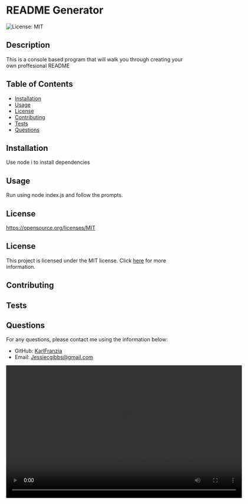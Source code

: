 # README Generator

![License: MIT](https://img.shields.io/badge/License-MIT-yellow.svg)

## Description

This is a console based program that will walk you through creating your own proffesional README

## Table of Contents

- [Installation](#installation)
- [Usage](#usage)
- [License](#license)
- [Contributing](#contributing)
- [Tests](#tests)
- [Questions](#questions)

## Installation

Use node i to install dependencies

## Usage

Run using node index.js and follow the prompts.

## License

https://opensource.org/licenses/MIT

## License

This project is licensed under the MIT license. Click [here](https://opensource.org/licenses/MIT) for more information.

## Contributing



## Tests



## Questions

For any questions, please contact me using the information below:

- GitHub: [KarlFranzia](https://github.com/KarlFranzia)
- Email: Jessiecgibbs@gmail.com

<video src="Project video.mp4" width="640" height="360" controls></video>
